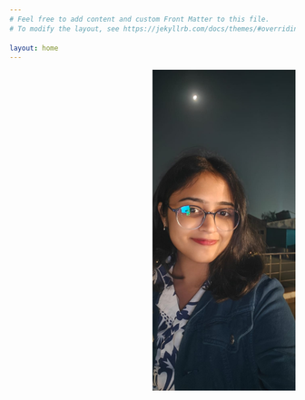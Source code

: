 ```yaml
---
# Feel free to add content and custom Front Matter to this file.
# To modify the layout, see https://jekyllrb.com/docs/themes/#overriding-theme-defaults

layout: home
---
```

<img src = "images/profile.jpeg" style="width: 50%; height: 40%; float: right;">